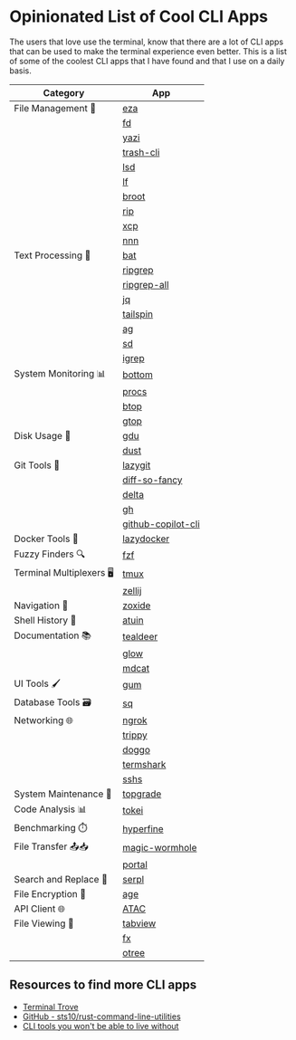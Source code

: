 # Opinionated List of Cool CLI Apps

The users that love use the terminal, know that there are a lot of CLI apps that can be used to make the terminal experience even better. This is a list of some of the coolest CLI apps that I have found and that I use on a daily basis.

| Category | App |
|----------|-----|
| File Management 📁 | [eza](https://github.com/eza-community/eza) |
| | [fd](https://github.com/sharkdp/fd) |
| | [yazi](https://github.com/sxyazi/yazi) |
| | [trash-cli](https://github.com/andreafrancia/trash-cli) |
| | [lsd](https://github.com/lsd-rs/lsd) |
| | [lf](https://github.com/gokcehan/lf) |
| | [broot](https://github.com/Canop/broot) |
| | [rip](https://github.com/nivekuil/rip) |
| | [xcp](https://github.com/tarka/xcp) |
| | [nnn](https://github.com/jarun/nnn) |
| Text Processing 📝 | [bat](https://github.com/sharkdp/bat) |
| | [ripgrep](https://github.com/BurntSushi/ripgrep) |
| | [ripgrep-all](https://github.com/phiresky/ripgrep-all) |
| | [jq](https://github.com/jqlang/jq) |
| | [tailspin](https://github.com/bensadeh/tailspin) |
| | [ag](https://github.com/ggreer/the_silver_searcher) |
| | [sd](https://github.com/chmln/sd) |
| | [igrep](https://github.com/konradsz/igrep) |
| System Monitoring 📊 | [bottom](https://github.com/ClementTsang/bottom) |
| | [procs](https://github.com/dalance/procs) |
| | [btop](https://github.com/aristocratos/btop) |
| | [gtop](https://github.com/aksakalli/gtop) |
| Disk Usage 💽 | [gdu](https://github.com/dundee/gdu) |
| | [dust](https://github.com/bootandy/dust) |
| Git Tools 🔀 | [lazygit](https://github.com/jesseduffield/lazygit) |
| | [diff-so-fancy](https://github.com/so-fancy/diff-so-fancy) |
| | [delta](https://github.com/dandavison/delta) |
| | [gh](https://github.com/cli/cli) |
| | [github-copilot-cli](https://www.npmjs.com/package/@githubnext/github-copilot-cli) |
| Docker Tools 🐳 | [lazydocker](https://github.com/jesseduffield/lazydocker) |
| Fuzzy Finders 🔍 | [fzf](https://github.com/junegunn/fzf) |
| Terminal Multiplexers 🖥️ | [tmux](https://github.com/tmux/tmux) |
| | [zellij](https://github.com/zellij-org/zellij) |
| Navigation 🧭 | [zoxide](https://github.com/ajeetdsouza/zoxide) |
| Shell History 📜 | [atuin](https://github.com/ellie/atuin) |
| Documentation 📚 | [tealdeer](https://github.com/dbrgn/tealdeer) |
| | [glow](https://github.com/charmbracelet/glow) |
| | [mdcat](https://github.com/swsnr/mdcat) |
| UI Tools 🖌️ | [gum](https://github.com/charmbracelet/gum) |
| Database Tools 🗃️ | [sq](https://github.com/neilotoole/sq) |
| Networking 🌐 | [ngrok](https://ngrok.com/) |
| | [trippy](https://github.com/fujiapple852/trippy) |
| | [doggo](https://doggo.mrkaran.dev/docs/) |
| | [termshark](https://github.com/gcla/termshark) |
| | [sshs](https://github.com/quantumsheep/sshs) |
| System Maintenance 🔧 | [topgrade](https://github.com/topgrade-rs/topgrade) |
| Code Analysis 📊 | [tokei](https://github.com/XAMPPRocky/tokei) |
| Benchmarking ⏱️ | [hyperfine](https://github.com/sharkdp/hyperfine) |
| File Transfer 📤📥 | [magic-wormhole](https://github.com/magic-wormhole/magic-wormhole) |
| | [portal](https://github.com/SpatiumPortae/portal) |
| Search and Replace 🔎 | [serpl](https://github.com/yassinebridi/serpl) |
| File Encryption 🔐 | [age](https://github.com/FiloSottile/age) |
| API Client 🌐 | [ATAC](https://github.com/Julien-cpsn/ATAC) |
| File Viewing 👀 | [tabview](https://github.com/shshemi/tabiew) |
| | [fx](https://fx.wtf/) |
| | [otree](https://github.com/fioncat/otree) |


## Resources to find more CLI apps

- [Terminal Trove](https://terminaltrove.com/language/rust/)
- [GitHub - sts10/rust-command-line-utilities](https://github.com/sts10/rust-command-line-utilities)
- [CLI tools you won't be able to live without](https://dev.to/lissy93/cli-tools-you-cant-live-without-57f6)
